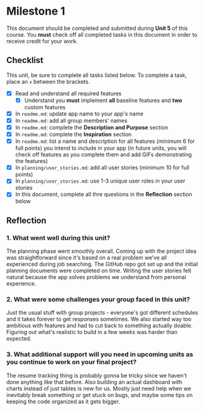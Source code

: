 
# Milestone 1

This document should be completed and submitted during **Unit 5** of this course. You **must** check off all completed tasks in this document in order to receive credit for your work.

## Checklist

This unit, be sure to complete all tasks listed below. To complete a task, place an `x` between the brackets.

- [x] Read and understand all required features
  - [x] Understand you **must** implement **all** baseline features and **two** custom features
- [x] In `readme.md`: update app name to your app's name
- [x] In `readme.md`: add all group members' names
- [x] In `readme.md`: complete the **Description and Purpose** section
- [x] In `readme.md`: complete the **Inspiration** section
- [x] In `readme.md`: list a name and description for all features (minimum 6 for full points) you intend to include in your app (in future units, you will check off features as you complete them and add GIFs demonstrating the features)
- [x] In `planning/user_stories.md`: add all user stories (minimum 10 for full points)
- [x] In `planning/user_stories.md`: use 1-3 unique user roles in your user stories
- [x] In this document, complete all thre questions in the **Reflection** section below

## Reflection

### 1. What went well during this unit?

The planning phase went smoothly overall. Coming up with the project idea was straightforward since it's based on a real problem we've all experienced during job searching. The GitHub repo got set up and the initial planning documents were completed on time. Writing the user stories felt natural because the app solves problems we understand from personal experience.

### 2. What were some challenges your group faced in this unit?

Just the usual stuff with group projects - everyone's got different schedules and it takes forever to get responses sometimes. We also started way too ambitious with features and had to cut back to something actually doable. Figuring out what's realistic to build in a few weeks was harder than expected.

### 3. What additional support will you need in upcoming units as you continue to work on your final project?

The resume tracking thing is probably gonna be tricky since we haven't done anything like that before. Also building an actual dashboard with charts instead of just tables is new for us. Mostly just need help when we inevitably break something or get stuck on bugs, and maybe some tips on keeping the code organized as it gets bigger.